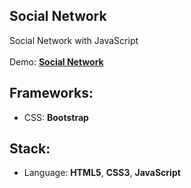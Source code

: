 ## Social Network

Social Network with JavaScript<br>
<br>
Demo: **[Social Network](https://dejanv91.github.io/35-Validation-OOP/index.html)**

## Frameworks:
* CSS: **Bootstrap**

## Stack:
* Language: **HTML5**, **CSS3**, **JavaScript**
